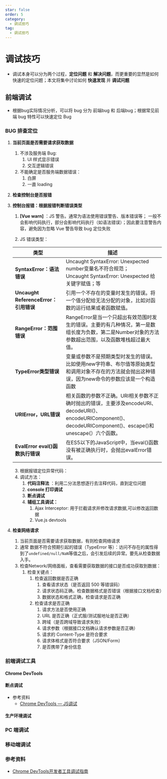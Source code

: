 ```yaml
---
star: false
order: 5
category:
  - 调试技巧
tag:
  - 调试技巧
---
```



# 调试技巧

* 调试本身可以分为两个过程，**定位问题** 和 **解决问题**，而更重要的显然是如何快速的定位问题；本文将集中讨论如何 **快速发现** 并 **调试问题**

## 前端调试

* 根据bug实际情况分析，可以将 bug 分为 前端bug 和 后端bug；根据常见前端 bug 特性可以快速定位 Bug

### BUG 排查定位

1. **当前页面是否需要请求获取数据**

   1. 不涉及服务端 Bug:
      1. UI 样式显示错误
      2. 交互逻辑错误
   2. 不能确定是否服务端数据错误：
      1. 白屏
      2. 一直 loading

2. **检查控制台是否报错**

3. **控制台报错：根据报错判断错误类型**

   1.  **[Vue warn]** ：JS 警告。通常为语法使用错误警告、版本错误等； 一般不会影响代码执行，部分会影响代码执行（如语法错误）；因此要注意警告内容，避免因为忽略 Vue 警告导致 bug 定位失败

   2. JS 错误类型：

   | 类型                                  | 描述                                                         |
   | ------------------------------------- | ------------------------------------------------------------ |
   | **SyntaxError：语法错误**             | Uncaught SyntaxError: Unexpected number变量名不符合规范；<br />Uncaught SyntaxError: Unexpected 给关键字赋值；等 |
   | **Uncaught ReferenceError：引用错误** | 引用一个不存在的变量时发生的错误。将一个值分配给无法分配的对象，比如对函数的运行结果或者函数赋值。 |
   | **RangeError：范围错误**              | RangeError是当一个只超出有效范围时发生的错误。主要的有几种情况，第一是数组长度为负数，第二是Number对象的方法参数超出范围，以及函数堆栈超过最大值。 |
   | **TypeError类型错误**                 | 变量或参数不是预期类型时发生的错误。比如使用new字符串、布尔值等原始类型和调用对象不存在的方法就会抛出这种错误，因为new命令的参数应该是一个构造函数 |
   | **URIError，URL错误**                 | 相关函数的参数不正确。URI相关参数不正确时抛出的错误，主要涉及encodeURI、decodeURI()、encodeURIComponent()、decodeURIComponent()、escape()和unescape(）六个函数。 |
   | **EvalError eval()函数执行错误**      | 在ES5以下的JavaScript中，当eval()函数没有被正确执行时，会抛出evalError错误。 |
   
   3.  根据报错定位异常代码：
      1. 调试方法：
         1. **代码注释法** ：利用二分法思想逐行去注释代码，直到定位问题
         2. **console 打印调试**
         3. **断点调试**
         4. **辅组工具调试：**
            1. Ajax Interceptor: 用于拦截请求并修改请求数据,可以修改返回数据
            2. Vue.js devtools
   
4. **检查网络请求**

   1. 当前页面是否需要请求获取数据，有则检查网络请求
   2. 通常 数据不符合预期引起的错误（TypeError 等）：访问不存在的属性得到了`undefined/null/NaN`等值之后，会引发后续的异常。要先从检查数据入手。
   3. 检查Network/网络面板，查看需要获取数据的接口是否成功获取到数据：
      1. 检查关键点：
         1. 检查返回数据是否正确
            1. 查看请求状态（是否返回 500 等错误码）
            2. 请求状态码正确，检查数据格式是否错误（根据接口文档检查）
            3. 数据状态和格式正确，检查请求是否正确
         2. 检查请求是否正确
            1. 请求方法是否使用正确
            2. URL 是否正确（正式服/测试服地址是否正确）
            3. 跨域（是否跨域导致请求失败）
            4. 请求参数（根据接口文档确认请求参数是否正确）
            5. 请求的 Content-Type 是符合要求
            6. 请求体格式是否符合要求（JSON/Form）
            7. 是否携带了身份信息

### 前端调试工具



#### Chrome DevTools



####  断点调试

* 参考资料
  * [Chrome DevTools — JS调试](https://segmentfault.com/a/1190000008396389)

#### 生产环境调试



### PC 端调试

### 移动端调试





### 参考资料

* [Chrome DevTools开发者工具调试指南](https://www.imooc.com/learn/1164/)

